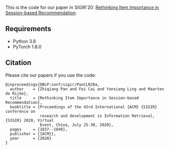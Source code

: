 This is the code for our paper in SIGIR'20: [Rethinking Item Importance in Session-based Recommendation](https://dl.acm.org/doi/10.1145/3397271.3401274).

## Requirements

- Python 3.8
- PyTorch 1.8.0

## Citation

Please cite our papers if you use the code:

```
@inproceedings{DBLP:conf/sigir/PanCLR20a,
  author    = {Zhiqiang Pan and Fei Cai and Yanxiang Ling and Maarten de Rijke},
  title     = {Rethinking Item Importance in Session-based Recommendation},
  booktitle = {Proceedings of the 43rd International {ACM} {SIGIR} conference on
               research and development in Information Retrieval, {SIGIR} 2020, Virtual
               Event, China, July 25-30, 2020},
  pages     = {1837--1840},
  publisher = {{ACM}},
  year      = {2020}
}
```
